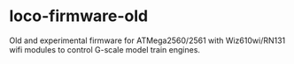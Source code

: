 loco-firmware-old
=================

Old and experimental firmware for ATMega2560/2561 with Wiz610wi/RN131 wifi modules to control G-scale model train engines.
